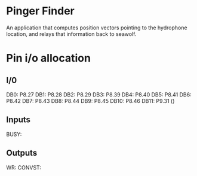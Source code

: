 # Pinger Finder
An application that computes position vectors pointing to the hydrophone location, and relays that information back to seawolf.


# Pin i/o allocation
## I/0
DB0:  P8.27
DB1:  P8.28
DB2:  P8.29
DB3:  P8.39
DB4:  P8.40
DB5:  P8.41
DB6:  P8.42
DB7:  P8.43
DB8:  P8.44
DB9:  P8.45
DB10: P8.46
DB11: P9.31 ()

## Inputs
BUSY: 


## Outputs
WR:
CONVST:


